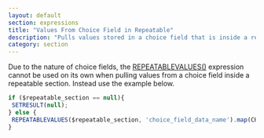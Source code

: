 ```yaml
---
layout: default
section: expressions
title: "Values From Choice Field in Repeatable"
description: "Pulls values stored in a choice field that is inside a repeatable section and stores them in an array."
category: section
---
```

 Due to the nature of choice fields, the [REPEATABLEVALUES()](http://developer.fulcrumapp.com/expressions/reference/repeatablevalues/) expression cannot be used on its own when pulling values from a choice field inside a repeatable section. Instead use the example below.

 ```js
 if ($repeatable_section == null){
  SETRESULT(null);
} else {
  REPEATABLEVALUES($repeatable_section, 'choice_field_data_name').map(CHOICEVALUE);
}
```
